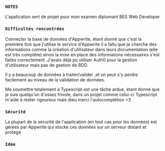### `NOTES`

L'application sert de projet pour mon examen diplomant BES Web Developer

### `Difficultés rencontrées`

Connecter la base de données d'Appwrite, étant donné que c'est la première fois que j'utilise le service d'Appwrite il a fallu que je cherche des informations comme la création d'utilisateur dans leurs documentation (elle est très complète) sinon la mise en place des informations nécessaires s'est faites correctement .J'avais déjà pu utiliser Auth0 pour la gestion d'utilisateur mais pas de gestion de BDD.

Il y a beaucoup de données à traiter/valider ,et on peut s'y perdre facilement au niveau de la validation de données.

Me soumettre totalement à Typescript est une tâche ardue, étant donné que je suis quelqu'un d'assez frivole, dans un projet comme celui-ci Typescript m'aide à rester rigoureux mais dieu merci l'autocomplétion <3

### `Sécurité`

La plupart de la sécurité de l'application (en tout cas pour les données) est gérées par Appwrite qui stocke ces données sur un serveur distant et protégé

### `Idée`

